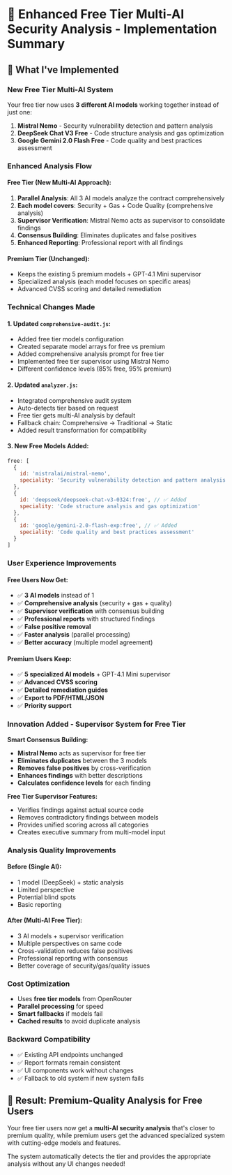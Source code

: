 # 🚀 Enhanced Free Tier Multi-AI Security Analysis - Implementation Summary

## 🎯 **What I've Implemented**

### **New Free Tier Multi-AI System**
Your free tier now uses **3 different AI models** working together instead of just one:

1. **Mistral Nemo** - Security vulnerability detection and pattern analysis
2. **DeepSeek Chat V3 Free** - Code structure analysis and gas optimization  
3. **Google Gemini 2.0 Flash Free** - Code quality and best practices assessment

### **Enhanced Analysis Flow**

#### **Free Tier (New Multi-AI Approach):**
1. **Parallel Analysis**: All 3 AI models analyze the contract comprehensively
2. **Each model covers**: Security + Gas + Code Quality (comprehensive analysis)
3. **Supervisor Verification**: Mistral Nemo acts as supervisor to consolidate findings
4. **Consensus Building**: Eliminates duplicates and false positives
5. **Enhanced Reporting**: Professional report with all findings

#### **Premium Tier (Unchanged):**
- Keeps the existing 5 premium models + GPT-4.1 Mini supervisor
- Specialized analysis (each model focuses on specific areas)
- Advanced CVSS scoring and detailed remediation

### **Technical Changes Made**

#### **1. Updated `comprehensive-audit.js`:**
- Added free tier models configuration
- Created separate model arrays for free vs premium
- Added comprehensive analysis prompt for free tier
- Implemented free tier supervisor using Mistral Nemo
- Different confidence levels (85% free, 95% premium)

#### **2. Updated `analyzer.js`:**
- Integrated comprehensive audit system
- Auto-detects tier based on request
- Free tier gets multi-AI analysis by default
- Fallback chain: Comprehensive → Traditional → Static
- Added result transformation for compatibility

#### **3. New Free Models Added:**
```javascript
free: [
  {
    id: 'mistralai/mistral-nemo',
    speciality: 'Security vulnerability detection and pattern analysis'
  },
  {
    id: 'deepseek/deepseek-chat-v3-0324:free', // ✅ Added
    speciality: 'Code structure analysis and gas optimization'
  },
  {
    id: 'google/gemini-2.0-flash-exp:free', // ✅ Added  
    speciality: 'Code quality and best practices assessment'
  }
]
```

### **User Experience Improvements**

#### **Free Users Now Get:**
- ✅ **3 AI models** instead of 1
- ✅ **Comprehensive analysis** (security + gas + quality)
- ✅ **Supervisor verification** with consensus building
- ✅ **Professional reports** with structured findings
- ✅ **False positive removal**
- ✅ **Faster analysis** (parallel processing)
- ✅ **Better accuracy** (multiple model agreement)

#### **Premium Users Keep:**
- ✅ **5 specialized AI models** + GPT-4.1 Mini supervisor
- ✅ **Advanced CVSS scoring**
- ✅ **Detailed remediation guides**
- ✅ **Export to PDF/HTML/JSON**
- ✅ **Priority support**

### **Innovation Added - Supervisor System for Free Tier**

**Smart Consensus Building:**
- **Mistral Nemo** acts as supervisor for free tier
- **Eliminates duplicates** between the 3 models
- **Removes false positives** by cross-verification
- **Enhances findings** with better descriptions
- **Calculates confidence levels** for each finding

**Free Tier Supervisor Features:**
- Verifies findings against actual source code
- Removes contradictory findings between models
- Provides unified scoring across all categories
- Creates executive summary from multi-model input

### **Analysis Quality Improvements**

#### **Before (Single AI):**
- 1 model (DeepSeek) + static analysis
- Limited perspective
- Potential blind spots
- Basic reporting

#### **After (Multi-AI Free Tier):**
- 3 AI models + supervisor verification
- Multiple perspectives on same code
- Cross-validation reduces false positives
- Professional reporting with consensus
- Better coverage of security/gas/quality issues

### **Cost Optimization**
- Uses **free tier models** from OpenRouter
- **Parallel processing** for speed
- **Smart fallbacks** if models fail
- **Cached results** to avoid duplicate analysis

### **Backward Compatibility**
- ✅ Existing API endpoints unchanged
- ✅ Report formats remain consistent  
- ✅ UI components work without changes
- ✅ Fallback to old system if new system fails

## 🎉 **Result: Premium-Quality Analysis for Free Users**

Your free tier users now get a **multi-AI security analysis** that's closer to premium quality, while premium users get the advanced specialized system with cutting-edge models and features.

The system automatically detects the tier and provides the appropriate analysis without any UI changes needed!
